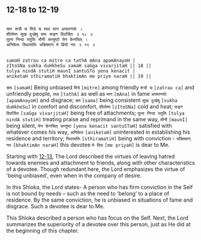 ## 12-18 to 12-19


```shloka-sa

समः शत्रौ च मित्रे च तथा मान अपमानयोः ।
शीतोष्ण सुख दुःखेषु समः सङ्ग विवर्जितः ॥ १८ ॥
तुल्य निन्दा स्तुतिः मौनी सन्तुष्टो येन केनचित् ।
अनिकेतः स्थिरमतिः भक्तिमान् मे प्रियो नरः ॥ १९ ॥

```
```shloka-sa-hk

samaH zatrau ca mitre ca tathA mAna apamAnayoH |
zItoSNa sukha duHkheSu samaH saGga vivarjitaH || 18 ||
tulya nindA stutiH maunI santuSTo yena kenacit |
aniketaH sthiramatiH bhaktimAn me priyo naraH || 19 ||

```
`समः` `[samaH]` Being unbiased `मित्रे` `[mitre]` among friendly `शत्रौ च` `[zatrau ca]` and unfriendly people, `तथा` `[tathA]` as well as `मान` `[mAna]` in fame `अपमानयोः` `[apamAnayoH]` and disgrace; `सम` `[sama]` being consistent `सुख दुःखेषु` `[sukha duHkheSu]` in comfort and discomfort, `शीतोष्ण` `[zItoSNa]` cold and heat; `सङ्ग विवर्जितः` `[saGga vivarjitaH]` being free of attachments;
`तुल्य निन्दा स्तुतिः` `[tulya nindA stutiH]` treating praise and reprimand in the same way, `मौनी` `[maunI]` being silent, `येन केनचित् सन्तुष्टः` `[yena kenacit santuSTaH]` satisfied with whatever comes his way, `अनिकेतः` `[aniketaH]` uninterested in establishing his residence and territory; `स्थिरमतिः` `[sthiramatiH]` being with conviction - `भक्तिमान् नरः` `[bhaktimAn naraH]` this devotee `मे प्रियः` `[me priyaH]` is dear to Me.

Starting with [12-13](12-13_to_12-14.md), The Lord described the virtues of leaving hatred towards enemies and attachment to friends, along with other characteristics of a devotee. Though redundant here, the Lord emphasizes the virtue of 'being unbiased', even when in the company of desire. 

In this Shloka, the Lord states- A person who has firm conviction in the Self is not bound by needs – such as the need to ‘belong’ to a place of residence. By the same conviction, he is unbiased in situations of fame and disgrace. Such a devotee is dear to Me.

This Shloka described a person who has focus on the Self. Next, the Lord summarizes the superiority of a devotee over this person, just as He did at the beginning of this chapter.


